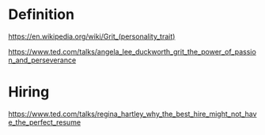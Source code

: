 # Definition

https://en.wikipedia.org/wiki/Grit_(personality_trait)

https://www.ted.com/talks/angela_lee_duckworth_grit_the_power_of_passion_and_perseverance

# Hiring 

https://www.ted.com/talks/regina_hartley_why_the_best_hire_might_not_have_the_perfect_resume
